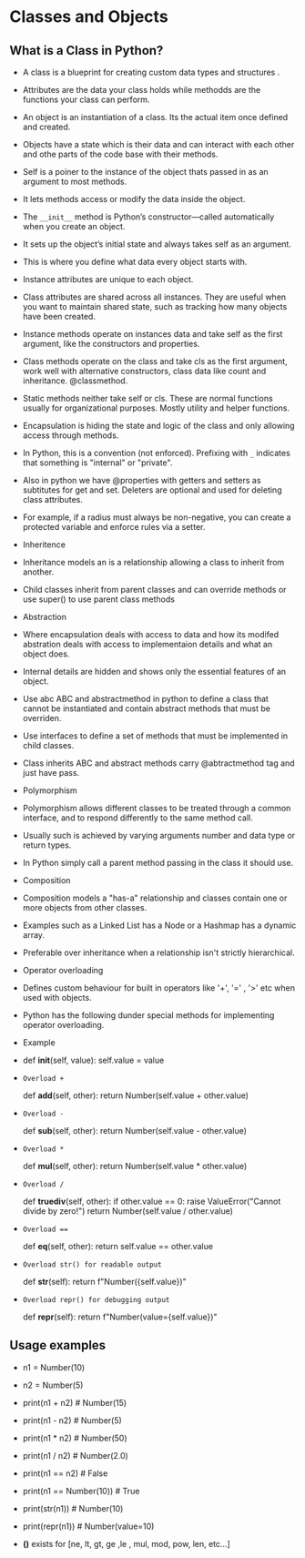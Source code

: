 # Classes and Objects

## What is a Class in Python?

* A class is a blueprint for creating custom data types and structures .
* Attributes are the data your class holds while methodds are the functions your class can perform.
* An object is an instantiation of a class. Its the actual item once defined and created.
* Objects have a state which is their data and can interact with each other and othe parts of the code base with their methods.

* Self is a poiner to the instance of the object thats passed in as an argument to most methods.
* It lets methods access or modify the data inside the object.
* The `__init__` method is Python’s constructor—called automatically when you create an object.
* It sets up the object’s initial state and always takes self as an argument.
* This is where you define what data every object starts with.

* Instance attributes are unique to each object.
* Class attributes are shared across all instances. They are useful when you want to maintain shared state, such as tracking how many objects have been created.
* Instance methods operate on instances data and take self as the first argument, like the constructors and properties.
* Class methods operate on the class and take cls as the first argument, work well with alternative constructors, class data like count and inheritance. @classmethod.
* Static methods neither take self or cls. These are normal functions usually for organizational purposes. Mostly utility and helper functions.
* Encapsulation is hiding the state and logic of the class and only allowing access through methods.

* In Python, this is a convention (not enforced). Prefixing with `_` indicates that something is "internal" or "private".
* Also in python we have @properties with getters and setters as subtitutes for get and set. Deleters are optional and used for deleting class attributes.
* For example, if a radius must always be non-negative, you can create a protected variable and enforce rules via a setter.


* Inheritence 
* Inheritance models an is a relationship allowing a class to inherit from another.
* Child classes inherit from parent classes and can override methods or use super() to use parent class methods

* Abstraction
* Where encapsulation deals with access to data and how its modifed abstration deals with access to implementaion details and what an object does.
* Internal details are hidden and shows only the essential features of an object.
* Use abc ABC and abstractmethod in python to define a class that cannot be instantiated and contain abstract methods that must be overriden.
* Use interfaces to define a set of methods that must be implemented in child classes.
* Class inherits ABC and abstract methods carry @abtractmethod tag and just have pass.   

* Polymorphism
* Polymorphism allows different classes to be treated through a common interface, and to respond differently to the same method call.
* Usually such is achieved by varying arguments number and data type or return types.
* In Python simply call a parent method passing in the class it should use.

* Composition
* Composition  models a "has-a" relationship and classes contain one or more objects from other classes.
* Examples such as a Linked List has a Node or a Hashmap has a dynamic array. 
* Preferable over inheritance when a relationship isn't strictly hierarchical.

* Operator overloading
* Defines custom behaviour for built in operators like '+', '=' , '>' etc when used with objects.
* Python has the following dunder special methods for implementing operator overloading.
* Example
*    def __init__(self, value):
        self.value = value

*     Overload +
    def __add__(self, other):
        return Number(self.value + other.value)

*     Overload -
    def __sub__(self, other):
        return Number(self.value - other.value)

*     Overload *
    def __mul__(self, other):
        return Number(self.value * other.value)

*     Overload /
    def __truediv__(self, other):
        if other.value == 0:
            raise ValueError("Cannot divide by zero!")
        return Number(self.value / other.value)

*     Overload ==
    def __eq__(self, other):
        return self.value == other.value

*     Overload str() for readable output
    def __str__(self):
        return f"Number({self.value})"

*     Overload repr() for debugging output
    def __repr__(self):
        return f"Number(value={self.value})"


## Usage examples
* n1 = Number(10)
* n2 = Number(5)

* print(n1 + n2)    # Number(15)
* print(n1 - n2)    # Number(5)
* print(n1 * n2)    # Number(50)
* print(n1 / n2)    # Number(2.0)
* print(n1 == n2)   # False
* print(n1 == Number(10))  # True

* print(str(n1))    # Number(10)
* print(repr(n1))   # Number(value=10)

* __()__ exists for [ne, lt, gt, ge ,le , mul, mod, pow, len, etc...]

